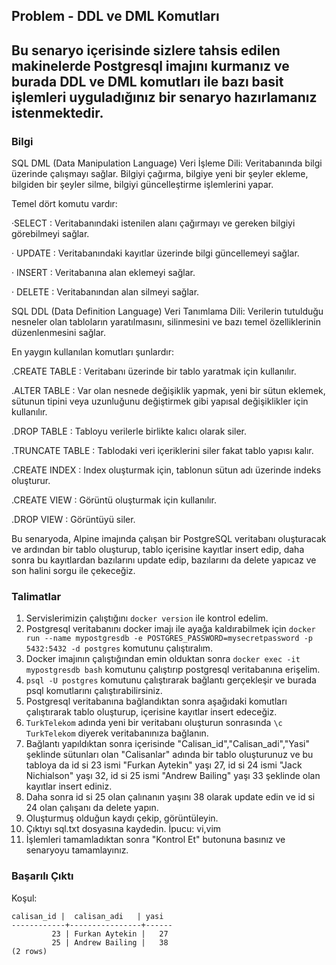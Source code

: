 
## Problem - DDL ve DML Komutları
Bu senaryo içerisinde sizlere tahsis edilen makinelerde Postgresql imajını kurmanız ve burada DDL ve DML komutları ile bazı basit işlemleri uyguladığınız bir senaryo hazırlamanız istenmektedir.
---

### Bilgi 

SQL DML (Data Manipulation Language) Veri İşleme Dili:
Veritabanında bilgi üzerinde çalışmayı sağlar. Bilgiyi çağırma, bilgiye yeni bir şeyler ekleme, bilgiden bir şeyler silme, bilgiyi güncelleştirme işlemlerini yapar.

Temel dört komutu vardır:

·SELECT : Veritabanındaki istenilen alanı çağırmayı ve gereken bilgiyi görebilmeyi sağlar.

· UPDATE : Veritabanındaki kayıtlar üzerinde bilgi güncellemeyi sağlar.

· INSERT : Veritabanına alan eklemeyi sağlar.

· DELETE : Veritabanından alan silmeyi sağlar.

SQL DDL (Data Definition Language) Veri Tanımlama Dili:
Verilerin tutulduğu nesneler olan tabloların yaratılmasını, silinmesini ve bazı temel özelliklerinin düzenlenmesini sağlar.

En yaygın kullanılan komutları şunlardır:

.CREATE TABLE : Veritabanı üzerinde bir tablo yaratmak için kullanılır.

.ALTER TABLE : Var olan nesnede değişiklik yapmak, yeni bir sütun eklemek, sütunun tipini veya uzunluğunu değiştirmek gibi yapısal değişiklikler için kullanılır.

.DROP TABLE : Tabloyu verilerle birlikte kalıcı olarak siler.

.TRUNCATE TABLE : Tablodaki veri içeriklerini siler fakat tablo yapısı kalır.

.CREATE INDEX : Index oluşturmak için, tablonun sütun adı üzerinde indeks oluşturur.

.CREATE VIEW : Görüntü oluşturmak için kullanılır.

.DROP VIEW : Görüntüyü siler.

Bu senaryoda, Alpine imajında çalışan bir PostgreSQL veritabanı oluşturacak ve ardından bir tablo oluşturup, tablo içerisine kayıtlar insert edip, daha sonra bu kayıtlardan bazılarını update edip, bazılarını da delete yapıcaz ve son halini sorgu ile çekeceğiz.

### Talimatlar

1. Servislerimizin çalıştığını `docker version` ile kontrol edelim.
2. Postgresql veritabanını docker imajı ile ayağa kaldırabilmek için `docker run --name mypostgresdb -e POSTGRES_PASSWORD=mysecretpassword -p 5432:5432 -d postgres` komutunu çalıştıralım. 
3. Docker imajının çalıştığından emin olduktan sonra `docker exec -it mypostgresdb bash` komutunu çalıştırıp postgresql veritabanına erişelim.
4. `psql -U postgres` komutunu çalıştırarak bağlantı gerçekleşir ve burada psql komutlarını çalıştırabilirsiniz.
5. Postgresql veritabanına bağlandıktan sonra aşağıdaki komutları çalıştırarak tablo oluşturup, içerisine kayıtlar insert edeceğiz.
6. `TurkTelekom` adında yeni bir veritabanı oluşturun sonrasında `\c TurkTelekom` diyerek veritabanınıza bağlanın. 
7. Bağlantı yapıldıktan sonra içerisinde "Calisan_id","Calisan_adi","Yasi" şeklinde sütunları olan "Calisanlar" adında bir tablo oluşturunuz ve bu tabloya da id si 23 ismi "Furkan Aytekin" yaşı 27, id si 24 ismi "Jack Nichialson" yaşı 32, id si 25 ismi "Andrew Bailing" yaşı 33 şeklinde olan kayıtlar insert ediniz. 
8. Daha sonra id si 25 olan çalınanın yaşını 38 olarak update edin ve id si 24 olan çalışanı da delete yapın.
9. Oluşturmuş olduğun kaydı çekip, görüntüleyin.
10. Çıktıyı sql.txt dosyasına kaydedin. İpucu: vi,vim 
11. İşlemleri tamamladıktan sonra "Kontrol Et" butonuna basınız ve senaryoyu tamamlayınız.

### Başarılı Çıktı
 Koşul:  
``` echo
calisan_id |  calisan_adi   | yasi 
------------+----------------+------
         23 | Furkan Aytekin |   27
         25 | Andrew Bailing |   38
(2 rows)
```      
